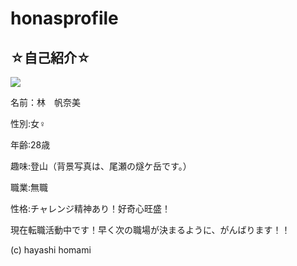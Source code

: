 # honasprofile
<!DOCTYPE html>
<html>
  <head>
    <meta charset="utf-8">
    <link rel="stylesheet" href="stylesheet.css">
    <title>自己紹介</title>
  </head>
  <body>
    <section>
      <h1>☆自己紹介☆</h1>
      <p class="sample">
      <img src="https://lh3.googleusercontent.com/HkzBRK76HX_MjPWseeF6UgXNpUG0Los8meRO8CY69Wy9a3P01pmgi-F2RtNkWRMcih__cCKHhy8L743rwzw_zpuS6sBSGLhBcp2kXbap_32VM0gn26ORWXkGOUNiiL_9LfBfRg64nfZgRa1pE57G54kw2sanqnychKUtsr0qZe7dqS86MJTysaJ092D5Pj90vh52P0gOLzXn4I03gd4wb1CDEOyRLj1FxHYCxCRYnszI40Mo9hlbtPg8uqAEYa9eyx5rNWh2O1IWe7hPSr_cZoacgXb_U2Bkm1imX5vnV7VKt6bYgdWChNEgZtAbypRQBljTFV5M5mB8YdbXdaddVPLteSafwVSH0KfrIxa6SH_ud5-8EQxeEkmdBG0Ncafs7WS_AMUvoTqeE6pZSfZDvs4CbgWmyuxEM2U3NMczBnSxTKYLLuQfXuxjJmwTR_F-grRnnOVQXnOjZUI0OzgiHygqcYoQLWsYjKCUqqhPG3DMX1otjFmtE7CuVJYwwgPJjiHf4nmaQu2joLEQ9KWNaGsldBDs4XMUD9b3l5Qr7kX1uFjKwgdppKBT3Qse4D3b-mTIYXaQ8o_iqvbOvSlK6jXpn5PL-x5vSJTh5deIDTuz6qFq8BsxERlvWJWoxb7fzVOC94FU7kibU4U8XaAwoGDsyvY1Lf3RKQX0Bj7_nMvzT31HzylzHd2_uZELTjLhDJSysWo1Kit75XV7IWYBCnJqmdCvg9Y03xtWfXzf1z2A-_MB7wDPZxEOOMwhK_jqlDTtBY94Gzvk2fr1A6u1g4yRLKpULKTmSJJJKJR6hclnI7R0a5BNHC3P_5bCHxD93YxGPqJSl-66xCEs1jur6oRdzgsh63AwZZnFQa81Xx1aOVkANBF_L36qN0itxWfqwLzsmT0gU4eeMhtwL4EBBmEiVnUUyI8i2_5AzzFjxchKHCoy=w1025-h768-no?authuser=0">
     </p>
      <p>名前：林　帆奈美</p>
      <p>性別:女♀</p>
      <p>年齢:28歳</p>
      <p>趣味:登山（背景写真は、尾瀬の燧ケ岳です。）</p>
      <p>職業:無職</p>
      <p>性格:チャレンジ精神あり！好奇心旺盛！</p>
      <p>現在転職活動中です！早く次の職場が決まるように、がんばります！！</p> 
    </section>
   <footer>(c) hayashi homami</footer>
  </body>
